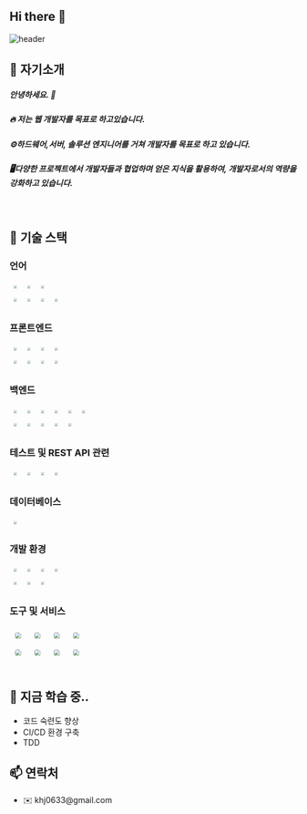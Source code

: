 ## Hi there 👋
<div>
  
  <!--Header-->
  ![header](https://capsule-render.vercel.app/api?type=waving&color=gradient&height=300&section=header&text=Hi,there%20👋)
  
</div>
<div>
  <!--Body-->
  
  ## 👀 자기소개
  ##### 안녕하세요. :raising_hand: <br/>
  ##### :fire: 저는 웹 개발자를 목표로 하고있습니다.<br/>
  ##### ⚙️하드웨어,서버, 솔루션 엔지니어를 거쳐 개발자를 목표로 하고 있습니다.<br/>
  ##### 🖥️다양한 프로젝트에서 개발자들과 협업하며 얻은 지식을 활용하여, 개발자로서의 역량을 강화하고 있습니다.
  <br/>

## 🧱 기술 스택

### 언어
<img alt="Java" src="https://img.shields.io/badge/java-%23ED8B00.svg?style=for-the-badge&logo=openjdk&logoColor=white" style="transform: scale(0.3);" height="20" height="20">
<img alt="JavaScript" src="https://img.shields.io/badge/JavaScript-F7DF1E?style=for-the-badge&logo=javascript&logoColor=black" style="transform: scale(0.3);" height="20">
<img alt="TypeScript" src="https://img.shields.io/badge/TypeScript-007ACC?style=for-the-badge&logo=typescript&logoColor=white" style="transform: scale(0.3);" height="20">
<br/>
<img alt="HTML5" src="https://img.shields.io/badge/HTML5-E34F26?style=for-the-badge&logo=html5&logoColor=white" style="transform: scale(0.3);" height="20">
<img alt="CSS3" src="https://img.shields.io/badge/CSS3-1572B6?style=for-the-badge&logo=css3&logoColor=white" style="transform: scale(0.3);" height="20">
<img alt="bash Script" src="https://img.shields.io/badge/bash_script-%23121011.svg?style=for-the-badge&logo=gnu-bash&logoColor=white" style="transform: scale(0.3);" height="20">
<img alt="batch Script" src="https://img.shields.io/badge/PowerShell-%235391FE.svg?style=for-the-badge&logo=powershell&logoColor=white" style="transform: scale(0.3);" height="20">
<br/>

### 프론트엔드
<img alt="React" src="https://img.shields.io/badge/React-61DAFB?style=for-the-badge&logo=react&logoColor=black" style="transform: scale(0.3);" height="20">
<img alt="React Router" src="https://img.shields.io/badge/React_Router-CA4245?style=for-the-badge&logo=react-router&logoColor=white" style="transform: scale(0.3);" height="20">
<img alt="React Hook" src="https://img.shields.io/badge/React_Hook-EC5990?style=for-the-badge&logo=react-hook-form&logoColor=white" style="transform: scale(0.3);" height="20">
<img alt="Zustand" src="https://img.shields.io/badge/Zustand-000000?style=for-the-badge&logo=zustand&logoColor=white" style="transform: scale(0.3);" height="20">
<br/>
<img alt="Styled-Components" src="https://img.shields.io/badge/Styled--Components-DB7093?style=for-the-badge&logo=styled-components&logoColor=white" style="transform: scale(0.3);" height="20">
<img alt="MUI" src="https://img.shields.io/badge/MUI-007FFF?style=for-the-badge&logo=mui&logoColor=white" style="transform: scale(0.3);" height="20">
<img alt="Bootstrap" src="https://img.shields.io/badge/Bootstrap-7952B3?style=for-the-badge&logo=bootstrap&logoColor=white" style="transform: scale(0.3);" height="20">
<img alt="Toast UI" src="https://img.shields.io/badge/Toast_UI-FFDD00?style=for-the-badge&logo=toast-ui&logoColor=black" style="transform: scale(0.3);" height="20">
<br/>

### 백엔드
<img alt="Spring" src="https://img.shields.io/badge/Spring-6DB33F?style=for-the-badge&logo=spring&logoColor=white" style="transform: scale(0.3);" height="20">
<img alt="Spring Boot" src="https://img.shields.io/badge/Spring_Boot-6DB33F?style=for-the-badge&logo=spring-boot&logoColor=white" style="transform: scale(0.3);" height="20">
<img alt="Spring Security" src="https://img.shields.io/badge/Spring_Security-6DB33F?style=for-the-badge&logo=spring-security&logoColor=white" style="transform: scale(0.3);" height="20">
<img alt="Spring Data JPA" src="https://img.shields.io/badge/Spring_DATA_JPA-6DB33F?style=for-the-badge&logo=spring&logoColor=white" style="transform: scale(0.3);" height="20">
<img alt="MyBatis" src="https://img.shields.io/badge/MyBatis-B41717?style=for-the-badge&logo=mybatis&logoColor=white" style="transform: scale(0.3);" height="20">
<img alt="Gradle" src="https://img.shields.io/badge/Gradle-02303A.svg?style=for-the-badge&logo=Gradle&logoColor=white" style="transform: scale(0.3);" height="20">
<br/>
<img alt="Express.js" src="https://img.shields.io/badge/Express.js-404D59?style=for-the-badge&logo=express&logoColor=white" style="transform: scale(0.3);" height="20">
<img alt="Multer" src="https://img.shields.io/badge/Multer-FFCA28?style=for-the-badge&logo=node.js&logoColor=white" style="transform: scale(0.3);" height="20">
<img alt="Multipart" src="https://img.shields.io/badge/Multipart-FFCA28?style=for-the-badge&logo=node.js&logoColor=white" style="transform: scale(0.3);" height="20">
<img alt="JWT" src="https://img.shields.io/badge/JWT-000000?style=for-the-badge&logo=jsonwebtokens&logoColor=white" style="transform: scale(0.3);" height="20">
<img alt="mysql2" src="https://img.shields.io/badge/mysql2-000000?style=for-the-badge&logo=zustand&logoColor=white" style="transform: scale(0.3);" height="20">
<br/>

### 테스트 및 REST API 관련
<img alt="REST API" src="https://img.shields.io/badge/REST_API-000000?style=for-the-badge&logo=rest-api&logoColor=white" style="transform: scale(0.3);" height="20">
<img alt="Swagger" src="https://img.shields.io/badge/Swagger-85EA2D?style=for-the-badge&logo=swagger&logoColor=black" style="transform: scale(0.3);" height="20">
<img alt="Jest" src="https://img.shields.io/badge/Jest-C21325?style=for-the-badge&logo=jest&logoColor=white" style="transform: scale(0.3);" height="20">
<img alt="Spring Rest Docs" src="https://img.shields.io/badge/Spring_Rest_Docs-6DB33F?style=for-the-badge&logo=spring&logoColor=white" style="transform: scale(0.3);" height="20">
<br/>

### 데이터베이스
<img alt="MySQL" src="https://img.shields.io/badge/MySQL-4479A1?style=for-the-badge&logo=mysql&logoColor=white" style="transform: scale(0.3);" height="20">
<br/>

### 개발 환경
<img alt="Windows" src="https://img.shields.io/badge/Windows-0078D6?style=for-the-badge&logo=windows&logoColor=white" style="transform: scale(0.3);" height="20">
<img alt="Windows Server" src="https://img.shields.io/badge/Windows_Server-0078D6?style=for-the-badge&logo=windows&logoColor=white" style="transform: scale(0.3);" height="20">
<img alt="Linux" src="https://img.shields.io/badge/Linux-FCC624?style=for-the-badge&logo=linux&logoColor=black" style="transform: scale(0.3);" height="20">
<img alt="Ubuntu" src="https://img.shields.io/badge/Ubuntu-E95420?style=for-the-badge&logo=ubuntu&logoColor=white" style="transform: scale(0.3);" height="20">
<br/>
<img alt="AWS EC2" src="https://img.shields.io/badge/AWS_EC2-FF9900?style=for-the-badge&logo=amazon-aws&logoColor=white" style="transform: scale(0.3);" height="20">
<img alt="Docker" src="https://img.shields.io/badge/Docker-2496ED?style=for-the-badge&logo=docker&logoColor=white" style="transform: scale(0.3);" height="20">
<img alt="VirtualBox" src="https://img.shields.io/badge/VirtualBox-183A61?style=for-the-badge&logo=virtualbox&logoColor=white" style="transform: scale(0.3);" height="20">
<br/>


### 도구 및 서비스
<img alt="Jira" src="https://img.shields.io/badge/Jira-0052CC?style=for-the-badge&logo=jira&logoColor=white" style="transform: scale(0.6); border-radius: 8px; margin: 5px;" height="20">
<img alt="Slack" src="https://img.shields.io/badge/Slack-4A154B?style=for-the-badge&logo=slack&logoColor=white" style="transform: scale(0.6); border-radius: 8px; margin: 5px;"height="20">
<img alt="Teams" src="https://img.shields.io/badge/Teams-6264A7?style=for-the-badge&logo=teams&logoColor=white" style="transform: scale(0.6); border-radius: 8px; margin: 5px;"height="20">
<img alt="Notion" src="https://img.shields.io/badge/Notion-000000?style=for-the-badge&logo=notion&logoColor=white" style="transform: scale(0.6); border-radius: 8px; margin: 5px;"height="20">
<br/>
<img alt="Figma" src="https://img.shields.io/badge/Figma-F24E1E?style=for-the-badge&logo=figma&logoColor=white" style="transform: scale(0.6); border-radius: 8px; margin: 5px;"height="20">
<img alt="Postman" src="https://img.shields.io/badge/Postman-FF6C37?style=for-the-badge&logo=postman&logoColor=white" style="transform: scale(0.6); border-radius: 8px; margin: 5px;"height="20">
<img alt="Git" src="https://img.shields.io/badge/Git-F05032?style=for-the-badge&logo=git&logoColor=white" style="transform: scale(0.6); border-radius: 8px; margin: 5px;"height="20">
<img alt="GitHub" src="https://img.shields.io/badge/GitHub-181717?style=for-the-badge&logo=github&logoColor=white" style="transform: scale(0.6); border-radius: 8px; margin: 5px;"height="20">
<br/>
<br/>



## 🌱 지금 학습 중..

- 코드 숙련도 향상
- CI/CD 환경 구축
- TDD

## 📫 연락처
- ✉️ khj0633[]()@gmail.com
</div>
<!--
**RbCream/RbCream** is a ✨ _special_ ✨ repository because its `README.md` (this file) appears on your GitHub profile.

Here are some ideas to get you started:

- 🔭 I’m currently working on ...
- 🌱 I’m currently learning ...
- 👯 I’m looking to collaborate on ...
- 🤔 I’m looking for help with ...
- 💬 Ask me about ...
- 📫 How to reach me: ...
- 😄 Pronouns: ...
- ⚡ Fun fact: ...
-->
